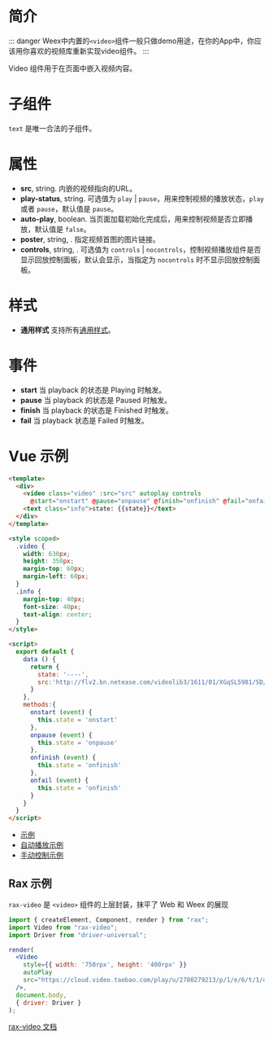 # 简介
::: danger
Weex中内置的`<video>`组件一般只做demo用途，在你的App中，你应该用你喜欢的视频库重新实现video组件。
:::

Video 组件用于在页面中嵌入视频内容。

# 子组件

`text` 是唯一合法的子组件。

# 属性

* **src**, string. 内嵌的视频指向的URL。
* **play-status**, string. 可选值为 `play` | `pause`，用来控制视频的播放状态，`play` 或者 `pause`，默认值是 `pause`。
* **auto-play**, boolean. 当页面加载初始化完成后，用来控制视频是否立即播放，默认值是 `false`。
* **poster**, string, <Badge text="v0.18+ & iOS" type="warning"/>. 指定视频首图的图片链接。
* **controls**, string, <Badge text="v0.19+" type="warning"/>. 可选值为  `controls` | `nocontrols`，控制视频播放组件是否显示回放控制面板，默认会显示，当指定为 `nocontrols` 时不显示回放控制面板。

# 样式

* **通用样式** 支持所有[通用样式](../styles/common-styles.html)。

# 事件

* **start** 当 playback 的状态是 Playing 时触发。
* **pause** 当 playback 的状态是 Paused 时触发。
* **finish** 当 playback 的状态是 Finished 时触发。
* **fail** 当 playback 状态是 Failed 时触发。

# Vue 示例

```html
<template>
  <div>
    <video class="video" :src="src" autoplay controls
      @start="onstart" @pause="onpause" @finish="onfinish" @fail="onfail"></video>
    <text class="info">state: {{state}}</text>
  </div>
</template>

<style scoped>
  .video {
    width: 630px;
    height: 350px;
    margin-top: 60px;
    margin-left: 60px;
  }
  .info {
    margin-top: 40px;
    font-size: 40px;
    text-align: center;
  }
</style>

<script>
  export default {
    data () {
      return {
        state: '----',
        src:'http://flv2.bn.netease.com/videolib3/1611/01/XGqSL5981/SD/XGqSL5981-mobile.mp4'
      }
    },
    methods:{
      onstart (event) {
        this.state = 'onstart'
      },
      onpause (event) {
        this.state = 'onpause'
      },
      onfinish (event) {
        this.state = 'onfinish'
      },
      onfail (event) {
        this.state = 'onfinish'
      }
    }
  }
</script>
```
* [示例](http://dotwe.org/vue/01d3d27073a471bb234b1a76e130d197)
* [自动播放示例](http://dotwe.org/vue/342d32830f51f72df6acab21fb1c21bd)
* [手动控制示例](http://dotwe.org/vue/7bdf54dce22def3d3850f65d95f5eac9)

## Rax 示例

`rax-video` 是 `<video>` 组件的上层封装，抹平了 Web 和 Weex 的展现

```jsx
import { createElement, Component, render } from "rax";
import Video from "rax-video";
import Driver from "driver-universal";

render(
  <Video
    style={{ width: '750rpx', height: '400rpx' }}
    autoPlay
    src="https://cloud.video.taobao.com/play/u/2780279213/p/1/e/6/t/1/d/ld/36255062.mp4"
  />,
  document.body,
  { driver: Driver }
);
```

[rax-video 文档](https://rax.js.org/docs/components/video)

